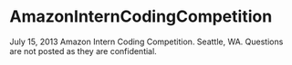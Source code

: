 AmazonInternCodingCompetition
=============================

July 15, 2013 Amazon Intern Coding Competition. Seattle, WA. Questions are not posted as they are confidential.
